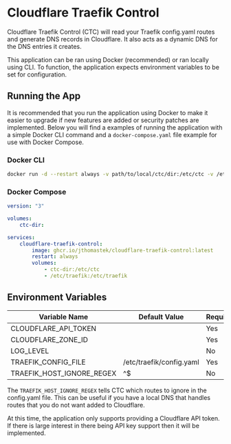 # Cloudflare Traefik Control

Cloudflare Traefik Control (CTC) will read your Traefik config.yaml routes and generate DNS records in Cloudflare. It also acts as a dynamic DNS for the DNS entries it creates.

This application can be ran using Docker (recommended) or ran locally using CLI. To function, the application expects environment variables to be set for configuration.

## Running the App

It is recommended that you run the application using Docker to make it easier to upgrade if new features are added or security patches are implemented. Below you will find a examples of running the application with a simple Docker CLI command and a `docker-compose.yaml` file example for use with Docker Compose.

### Docker CLI

``` bash
docker run -d --restart always -v path/to/local/ctc/dir:/etc/ctc -v /etc/traefik:/etc/traefik ghcr.io/jthomastek/cloudflare-traefik-control:latest
```

### Docker Compose

``` yaml
version: "3"

volumes:
    ctc-dir:

services:
    cloudflare-traefik-control:
        image: ghcr.io/jthomastek/cloudflare-traefik-control:latest
        restart: always
        volumes:
            - ctc-dir:/etc/ctc
            - /etc/traefik:/etc/traefik
```

## Environment Variables

|       Variable Name       |       Default Value      | Required |
| ------------------------- | ------------------------ | -------- |
|   CLOUDFLARE_API_TOKEN    |                          |    Yes   |
|     CLOUDFLARE_ZONE_ID    |                          |    Yes   |
|         LOG_LEVEL         |                          |    No    |
|    TRAEFIK_CONFIG_FILE    | /etc/traefik/config.yaml |    Yes   |
| TRAEFIK_HOST_IGNORE_REGEX |            ^$            |    No    |

The `TRAEFIK_HOST_IGNORE_REGEX` tells CTC which routes to ignore in the config.yaml file. This can be useful if you have a local DNS that handles routes that you do not want added to Cloudflare.

At this time, the application only supports providing a Cloudflare API token. If there is large interest in there being API key support then it will be implemented.
